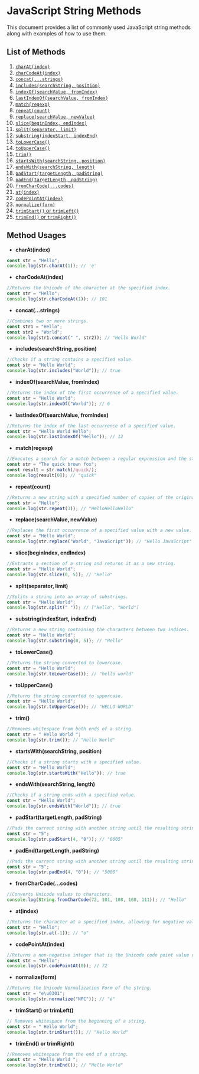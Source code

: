 # JavaScript String Methods

This document provides a list of commonly used JavaScript string methods along with examples of how to use them.

## List of Methods

1. [`charAt(index)`](#charatindex)
2. [`charCodeAt(index)`](#charcodeatindex)
3. [`concat(...strings)`](#concatstrings)
4. [`includes(searchString, position)`](#includessearchstring-position)
5. [`indexOf(searchValue, fromIndex)`](#indexofsearchvalue-fromindex)
6. [`lastIndexOf(searchValue, fromIndex)`](#lastindexofsearchvalue-fromindex)
7. [`match(regexp)`](#matchregexp)
8. [`repeat(count)`](#repeatcount)
9. [`replace(searchValue, newValue)`](#replaceseachvalue-newvalue)
10. [`slice(beginIndex, endIndex)`](#slicebeginindex-endindex)
11. [`split(separator, limit)`](#splitseparator-limit)
12. [`substring(indexStart, indexEnd)`](#substringindexstart-indexend)
13. [`toLowerCase()`](#tolowercase)
14. [`toUpperCase()`](#touppercase)
15. [`trim()`](#trim)
16. [`startsWith(searchString, position)`](#startswithsearchstring-position)
17. [`endsWith(searchString, length)`](#endswithsearchstring-length)
18. [`padStart(targetLength, padString)`](#padstarttargetlength-padstring)
19. [`padEnd(targetLength, padString)`](#padendtargetlength-padstring)
20. [`fromCharCode(...codes)`](#fromcharcodecodes)
21. [`at(index)`](#atindex)
22. [`codePointAt(index)`](#codepointatindex)
23. [`normalize(form)`](#normalizeform)
24. [`trimStart()` or `trimLeft()`](#trimstart-or-trimleft)
25. [`trimEnd()` or `trimRight()`](#trimend-or-trimright)

## Method Usages

- **charAt(index)**

```javascript
const str = "Hello";
console.log(str.charAt(1)); // 'e'
```

- **charCodeAt(index)**

```javascript
//Returns the Unicode of the character at the specified index.
const str = "Hello";
console.log(str.charCodeAt(1)); // 101
```

- **concat(...strings)**

```javascript
//Combines two or more strings.
const str1 = "Hello";
const str2 = "World";
console.log(str1.concat(" ", str2)); // "Hello World"
```

- **includes(searchString, position)**

```javascript
//Checks if a string contains a specified value.
const str = "Hello World";
console.log(str.includes("World")); // true
```

- **indexOf(searchValue, fromIndex)**

```javascript
//Returns the index of the first occurrence of a specified value.
const str = "Hello World";
console.log(str.indexOf("World")); // 6
```

- **lastIndexOf(searchValue, fromIndex)**

```javascript
//Returns the index of the last occurrence of a specified value.
const str = "Hello World Hello";
console.log(str.lastIndexOf("Hello")); // 12
```

- **match(regexp)**

```javascript
//Executes a search for a match between a regular expression and the string.
const str = "The quick brown fox";
const result = str.match(/quick/);
console.log(result[0]); // "quick"
```

- **repeat(count)**

```javascript
//Returns a new string with a specified number of copies of the original string.
const str = "Hello";
console.log(str.repeat(3)); // "HelloHelloHello"
```

- **replace(searchValue, newValue)**

```javascript
//Replaces the first occurrence of a specified value with a new value.
const str = "Hello World";
console.log(str.replace("World", "JavaScript")); // "Hello JavaScript"
```

- **slice(beginIndex, endIndex)**

```javascript
//Extracts a section of a string and returns it as a new string.
const str = "Hello World";
console.log(str.slice(0, 5)); // "Hello"
```

- **split(separator, limit)**

```javascript
//Splits a string into an array of substrings.
const str = "Hello World";
console.log(str.split(" ")); // ["Hello", "World"]
```

- **substring(indexStart, indexEnd)**

```javascript
//Returns a new string containing the characters between two indices.
const str = "Hello World";
console.log(str.substring(0, 5)); // "Hello"
```

- **toLowerCase()**

```javascript
//Returns the string converted to lowercase.
const str = "Hello World";
console.log(str.toLowerCase()); // "hello world"
```

- **toUpperCase()**

```javascript
//Returns the string converted to uppercase.
const str = "Hello World";
console.log(str.toUpperCase()); // "HELLO WORLD"
```

- **trim()**

```javascript
//Removes whitespace from both ends of a string.
const str = " Hello World ";
console.log(str.trim()); // "Hello World"
```

- **startsWith(searchString, position)**

```javascript
//Checks if a string starts with a specified value.
const str = "Hello World";
console.log(str.startsWith("Hello")); // true
```

- **endsWith(searchString, length)**

```javascript
//Checks if a string ends with a specified value.
const str = "Hello World";
console.log(str.endsWith("World")); // true
```

- **padStart(targetLength, padString)**

```javascript
//Pads the current string with another string until the resulting string reaches the given length.
const str = "5";
console.log(str.padStart(4, "0")); // "0005"
```

- **padEnd(targetLength, padString)**

```javascript
//Pads the current string with another string until the resulting string reaches the given length.
const str = "5";
console.log(str.padEnd(4, "0")); // "5000"
```

- **fromCharCode(...codes)**

```javascript
//Converts Unicode values to characters.
console.log(String.fromCharCode(72, 101, 108, 108, 111)); // "Hello"
```

- **at(index)**

```javascript
//Returns the character at a specified index, allowing for negative values.
const str = "Hello";
console.log(str.at(-1)); // "o"
```

- **codePointAt(index)**

```javascript
//Returns a non-negative integer that is the Unicode code point value of the character at the specified index.
const str = "Hello";
console.log(str.codePointAt(0)); // 72
```

- **normalize(form)**

```javascript
//Returns the Unicode Normalization Form of the string.
const str = "e\u0301";
console.log(str.normalize("NFC")); // "é"
```

- **trimStart() or trimLeft()**

```javascript
// Removes whitespace from the beginning of a string.
const str = " Hello World";
console.log(str.trimStart()); // "Hello World"
```

- **trimEnd() or trimRight()**

```javascript
//Removes whitespace from the end of a string.
const str = "Hello World ";
console.log(str.trimEnd()); // "Hello World"
```
